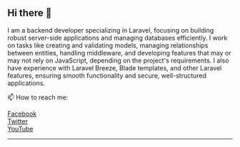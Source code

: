 ## Hi there 👋

I am a backend developer specializing in Laravel, focusing on building robust server-side applications and managing databases efficiently. I work on tasks like creating and validating models, managing relationships between entities, handling middleware, and developing features that may or may not rely on JavaScript, depending on the project's requirements. I also have experience with Laravel Breeze, Blade templates, and other Laravel features, ensuring smooth functionality and secure, well-structured applications.

📫 How to reach me:

[Facebook](https://www.facebook.com/anton.rizk.16) <i class="fa-brands fa-facebook-f"></i>  
[Twitter](your_twitter_link) <i class="fa-brands fa-twitter"></i>  
[YouTube](your_youtube_link) <i class="fa-brands fa-youtube"></i>  
****


<!--
**antonrizk71/antonrizk71** is a ✨ _special_ ✨ repository because its `README.md` (this file) appears on your GitHub profile.


Here are some ideas to get you started:

- 🔭 I’m currently working on ...
- 🌱 I’m currently learning ...
- 👯 I’m looking to collaborate on ...
- 🤔 I’m looking for help with ...
- 💬 Ask me about ...
- 📫 How to reach me: ...
- 😄 Pronouns: ...
- ⚡ Fun fact: ...
-->
